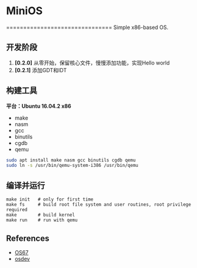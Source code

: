 # MiniOS
===============================
Simple x86-based OS.


## 开发阶段

1. **[0.2.0]** 从零开始，保留核心文件，慢慢添加功能，实现Hello world
2. **[0.2.1]** 添加GDT和IDT


## 构建工具
**平台：Ubuntu 16.04.2 x86**
* make
* nasm
* gcc
* binutils
* cgdb
* qemu

```bash
sudo apt install make nasm gcc binutils cgdb qemu
sudo ln -s /usr/bin/qemu-system-i386 /usr/bin/qemu
```

## 编译并运行
```shell
make init   # only for first time
make fs     # build root file system and user routines, root privilege required
make        # build kernel
make run    # run with qemu
```


## References
* [OS67](https://github.com/SilverRainZ/OS67)
* [osdev](http://wiki.osdev.org/)